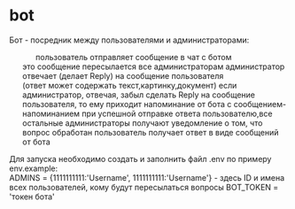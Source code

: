 # bot

Бот - посредник между пользователями и администраторами:<br>
    <ol>
        <ul>пользователь отправляет сообщение в чат с ботом</ul>
        </ul>это сообщение пересылается все администраторам</ul>
        </ul>администратор отвечает (делает Reply) на сообщение пользователя<br>
        (ответ может содержать текст,картинку,документ)</ul>
        </ul>если администратор, отвечая, забыл сделать Reply на сообщение пользователя, то ему приходит напоминание от бота с сообщением-напоминанием</ul> 
        </ul>при успешной отправке ответа пользователю,все остальные администраторы получают уведомление о том, что вопрос обработан</ul> 
        </ul>пользователь получает ответ в виде сообщений от бота</ul>
    </ol>


Для запуска необходимо создать и заполнить файл .env по примеру env.example:<br>
ADMINS = {1111111111:'Username', 1111111111:'Username'} - здесь ID и имена всех пользователей, кому будут пересылаться вопросы
BOT_TOKEN = 'токен бота'

